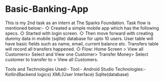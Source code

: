 # Basic-Banking-App
This is my 2nd task as an intern at The Sparks Foundation.
Task flow is mentioned below:-
◇ Created a simple mobile app which has the following specs.
◇ Started with login screen.
◇ Then move forward with creating dummy data in mobile (sqlite) database
  for upto 10 users. User table will have basic fields such as
  name, email, current balance etc. Transfers table will record
  all transfers happened.
◇ Flow: Home Screen > View all Customers> Select and View
  one Customer> Transfer Money> Select customer to transfer
  to > View all Customers.
  
  
  Tools and Technologies Used:-
  Tool:- Android Studio
  Technologies:- Kotlin(Backend logics)
                 XML(User Interface)
                 Sqlite(database)

